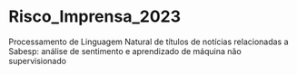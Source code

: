 # Risco_Imprensa_2023
Processamento de Linguagem Natural de títulos de notícias relacionadas a Sabesp: análise de sentimento e aprendizado de máquina não supervisionado
